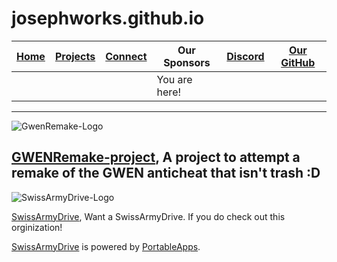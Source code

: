 # josephworks.github.io
| [Home](README.md) | [Projects](PROJECTS.md) | [Connect](CONNECT.md) | Our Sponsors | [Discord](DISCORD.md) | [Our GitHub](http://www.github.com/josephworks) |
|-------------------|-------------------------|:-------:|-----------------------------|-----------------------|-------------------------------------------------|
||||You are here!
------
![GwenRemake-Logo](https://avatars0.githubusercontent.com/u/31381689?v=4&s=200)

[GWENRemake-project](https://github.com/GWENRemake-Project), A project to attempt a remake of the GWEN anticheat that isn't trash :D
------
![SwissArmyDrive-Logo](https://avatars1.githubusercontent.com/u/32178618?v=4&s=400&u=f3db733c454bee60592955bb0ee122be5acf6828)

[SwissArmyDrive](https://github.com/SwissArmyDrive), Want a SwissArmyDrive. If you do check out this orginization!

[SwissArmyDrive](https://github.com/SwissArmyDrive) is powered by [PortableApps](https://portableapps.com/apps/).
